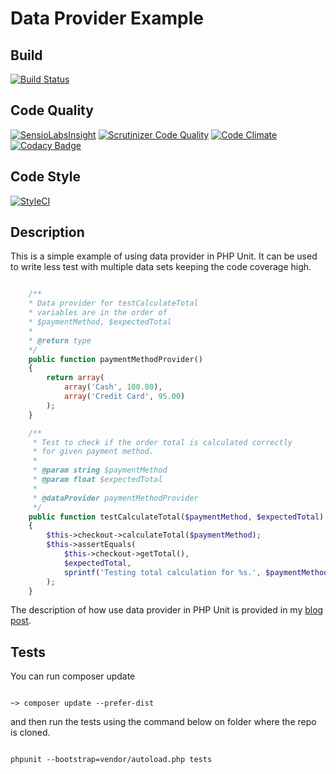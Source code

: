 # Data Provider Example

## Build

[![Build Status](https://api.travis-ci.org/geshan/dataprovider-example.png)](https://travis-ci.org/geshan/dataprovider-example)

## Code Quality

[![SensioLabsInsight](https://insight.sensiolabs.com/projects/56ff09b2-7954-4cb2-a6da-6af863775107/small.png)](https://insight.sensiolabs.com/projects/56ff09b2-7954-4cb2-a6da-6af863775107)
[![Scrutinizer Code Quality](https://scrutinizer-ci.com/g/geshan/dataprovider-example/badges/quality-score.png?b=master)](https://scrutinizer-ci.com/g/geshan/dataprovider-example/?branch=master)
[![Code Climate](https://codeclimate.com/github/geshan/dataprovider-example/badges/gpa.svg)](https://codeclimate.com/github/geshan/dataprovider-example)
[![Codacy Badge](https://www.codacy.com/project/badge/3cdbf95d64b149cc9292bf77150af276)](https://www.codacy.com/app/geshan/dataprovider-example)

## Code Style

[![StyleCI](https://styleci.io/repos/16403318/shield)](https://styleci.io/repos/16403318)

## Description

This is a simple example of using data provider in PHP Unit. It can be used to
write less test with multiple data sets keeping the code coverage high.

```php

    /**
    * Data provider for testCalculateTotal
    * variables are in the order of
    * $paymentMethod, $expectedTotal
    * 
    * @return type
    */
    public function paymentMethodProvider()
    {
        return array(
            array('Cash', 100.00),
            array('Credit Card', 95.00)
        );
    }

    /**
     * Test to check if the order total is calculated correctly
     * for given payment method.
     * 
     * @param string $paymentMethod
     * @param float $expectedTotal
     * 
     * @dataProvider paymentMethodProvider
     */
    public function testCalculateTotal($paymentMethod, $expectedTotal)
    {
        $this->checkout->calculateTotal($paymentMethod);
        $this->assertEquals(
            $this->checkout->getTotal(), 
            $expectedTotal,
            sprintf('Testing total calculation for %s.', $paymentMethod)
        );
    }

```

The description of how use data provider in PHP Unit is provided in my 
[blog post](http://geshan.blogspot.com/2014/02/using-phpunit-data-provider-for-less.html).


## Tests

You can run composer update

```

~> composer update --prefer-dist

```

and then run the tests using the command below on folder where the repo is cloned.

```

phpunit --bootstrap=vendor/autoload.php tests


```
